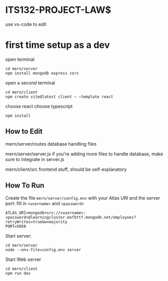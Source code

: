 # ITS132-PROJECT-LAW$
use vs-code to edit

# first time setup as a dev 
open terminal
```
cd mern/server
npm install mongodb express cors
```
open a second terminal
```
cd mern/client
npm create vite@latest client – –template react
```
choose react
choose typescript
```
npm install
```


## How to Edit
mern/server/routes
database handling files

mern/server/server.js
if you're adding more files to handle database, make sure to integrate in server.js

mern/client/src
frontend stuff, should be self-explanatory

## How To Run
Create the file `mern/server/config.env` with your Atlas URI and the server port:
fill in `<username>` and `<password>`
```
ATLAS_URI=mongodb+srv://<username>:<password>@learningcluster.mofbttf.mongodb.net/employees?retryWrites=true&w=majority 
PORT=5050
```

Start server:
```
cd mern/server
node --env-file=config.env server
```

Start Web server
```
cd mern/client
npm run dev
```

